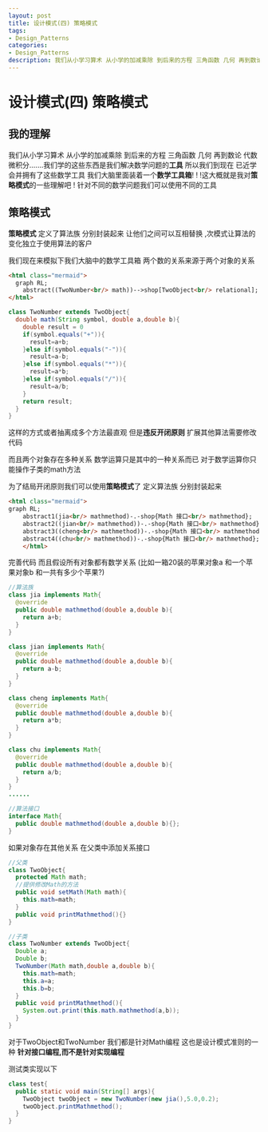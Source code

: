 ```yaml
---
layout: post
title: 设计模式(四) 策略模式
tags:
- Design_Patterns
categories:
- Design_Patterns
description: 我们从小学习算术 从小学的加减乘除 到后来的方程 三角函数 几何 再到数论 代数 微积分.......我们学的这些东西是我们解决数学问题的.....
---
```




# 设计模式(四) 策略模式

## 我的理解

我们从小学习算术 从小学的加减乘除 到后来的方程 三角函数 几何 再到数论 代数 微积分.......我们学的这些东西是我们解决数学问题的**工具** 所以我们到现在 已近学会并拥有了这些数学工具 我们大脑里面装着一个**数学工具箱**! ! !这大概就是我对**策略模式**的一些理解吧 ! 针对不同的数学问题我们可以使用不同的工具 

## 策略模式

**策略模式** 定义了算法族 分别封装起来 让他们之间可以互相替换 ,次模式让算法的变化独立于使用算法的客户

我们现在来模拟下我们大脑中的数学工具箱    两个数的关系来源于两个对象的关系

```html
<html class="mermaid">
  graph RL;
	abstract((TwoNumber<br/> math))-->shop[TwoObject<br/> relational];
</html>
```

```java
class TwoNumber extends TwoObject{
  double math(String symbol, double a,double b){
    double result = 0
    if(symbol.equals("+")){
      result=a+b;
    }else if(symbol.equals("-")){
      result=a-b;
    }else if(symbol.equals("*")){
      result=a*b;
    }else if(symbol.equals("/")){
      result=a/b;
    }
    return result;
  }
}
```

这样的方式或者抽离成多个方法最直观 但是**违反开闭原则** 扩展其他算法需要修改代码

而且两个对象存在多种关系  数学运算只是其中的一种关系而已 对于数学运算你只能操作子类的math方法 

为了结局开闭原则我们可以使用**策略模式**了	定义算法族 分别封装起来

```html
<html class="mermaid">
graph RL;
	abstract1(jia<br/> mathmethod)-.-shop{Math 接口<br/> mathmethod};
	abstract2((jian<br/> mathmethod))-.-shop{Math 接口<br/> mathmethod};
	abstract3((cheng<br/> mathmethod))-.-shop{Math 接口<br/> mathmethod};
	abstract4((chu<br/> mathmethod))-.-shop{Math 接口<br/> mathmethod};
	</html>
```

完善代码 而且假设所有对象都有数学关系 (比如一箱20装的苹果对象a 和一个苹果对象b 和一共有多少个苹果?) 

```java
//算法族
class jia implements Math{
  @override
  public double mathmethod(double a,double b){
    return a+b;
  }
}

class jian implements Math{
  @override
  public double mathmethod(double a,double b){
    return a-b;
  }
}

class cheng implements Math{
  @override
  public double mathmethod(double a,double b){
    return a*b;
  }
}

class chu implements Math{
  @override
  public double mathmethod(double a,double b){
    return a/b;
  }
}
......

```

```java
//算法接口
interface Math{
  public double mathmethod(double a,double b){};
}
```
如果对象存在其他关系 在父类中添加关系接口 
```java
//父类
class TwoObject{
  protected Math math;
  //提供修改Math的方法
  public void setMath(Math math){
    this.math=math;
  }
  public void printMathmethod(){}
}
```

```java
//子类
class TwoNumber extends TwoObject{
  Double a;
  Double b;
  TwoNumber(Math math,double a,double b){
    this.math=math;
    this.a=a;
    this.b=b;
  }
  public void printMathmethod(){
    System.out.print(this.math.mathmethod(a,b));
  }
}
```

对于TwoObject和TwoNumber 我们都是针对Math编程 这也是设计模式准则的一种 **针对接口编程,而不是针对实现编程**

测试类实现以下

```java
class test{
  public static void main(String[] args){
    TwoObject twoObject = new TwoNumber(new jia(),5.0,0.2);
    twoObject.printMathmethod();
  }
}
```

